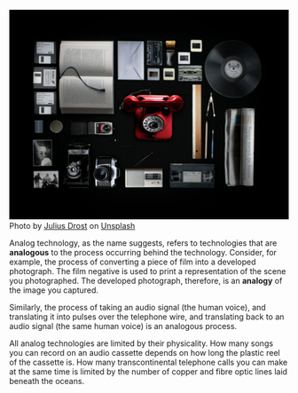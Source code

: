 ![tech](src_content/resources/blog/analog-technology/tech.jpeg)
Photo by [Julius Drost](https://unsplash.com/@juliusdrost?utm_source=unsplash&utm_medium=referral&utm_content=creditCopyText) on [Unsplash](https://unsplash.com/photos/tqdyMlJk7Wk?utm_source=unsplash&utm_medium=referral&utm_content=creditCopyText)

Analog technology, as the name suggests, refers to technologies that are **analogous** to the process occurring behind the technology. Consider, for example, the process of converting a piece of film into a developed photograph. The film negative is used to print a representation of the scene you photographed. The developed photograph, therefore, is an **analogy** of the image you captured.

Similarly, the process of taking an audio signal (the human voice), and translating it into pulses over the telephone wire, and translating back to an audio signal (the same human voice) is an analogous process.

All analog technologies are limited by their physicality. How many songs you can record on an audio cassette depends on how long the plastic reel of the cassette is. How many transcontinental telephone calls you can make at the same time is limited by the number of copper and fibre optic lines laid beneath the oceans.